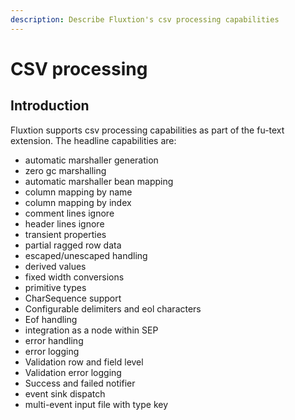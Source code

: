 ```yaml
---
description: Describe Fluxtion's csv processing capabilities
---
```


# CSV processing

## Introduction

Fluxtion supports csv processing capabilities as part of the fu-text extension. The headline capabilities are:

* automatic marshaller generation
* zero gc marshalling
* automatic marshaller bean mapping 
* column mapping by name
* column mapping by index
* comment lines ignore
* header lines ignore
* transient properties 
* partial ragged row data 
* escaped/unescaped handling
* derived values 
* fixed width conversions 
* primitive types 
* CharSequence support 
* Configurable delimiters and eol characters
* Eof handling
* integration as a node within SEP
* error handling 
* error logging
* Validation row and field level
* Validation error logging
* Success and failed notifier
* event sink dispatch
* multi-event input file with type key





## 


